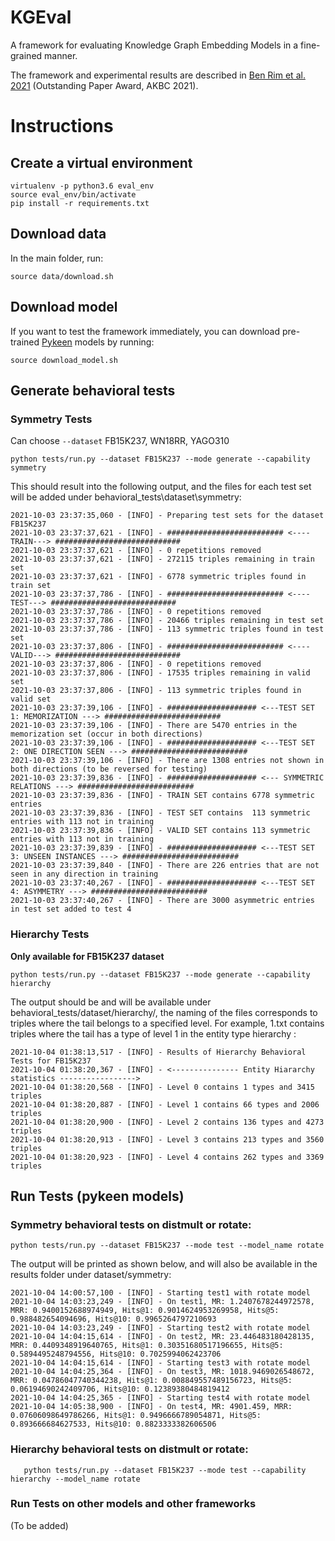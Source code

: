 # KGEval
A framework for evaluating Knowledge Graph Embedding Models in a fine-grained manner.

The framework and experimental results are described in [Ben Rim et al. 2021](https://openreview.net/pdf?id=3_2B2MliB8V) (Outstanding Paper Award, AKBC 2021).

# Instructions 

## Create a virtual environment 

	virtualenv -p python3.6 eval_env
	source eval_env/bin/activate
	pip install -r requirements.txt

## Download data 
In the main folder, run:
	
	source data/download.sh

## Download model
If you want to test the framework immediately, you can download pre-trained [Pykeen](https://github.com/pykeen/pykeen) models by running:

    source download_model.sh

## Generate behavioral tests

### Symmetry Tests 
Can choose `--dataset` FB15K237, WN18RR, YAGO310

	python tests/run.py --dataset FB15K237 --mode generate --capability symmetry

This should result into the following output, and the files for each test set will be added under behavioral\_tests\dataset\symmetry: 

	2021-10-03 23:37:35,060 - [INFO] - Preparing test sets for the dataset FB15K237
	2021-10-03 23:37:37,621 - [INFO] - ########################## <----TRAIN---> ############################
	2021-10-03 23:37:37,621 - [INFO] - 0 repetitions removed
	2021-10-03 23:37:37,621 - [INFO] - 272115 triples remaining in train set
	2021-10-03 23:37:37,621 - [INFO] - 6778 symmetric triples found in train set
	2021-10-03 23:37:37,786 - [INFO] - ########################## <----TEST---> ############################
	2021-10-03 23:37:37,786 - [INFO] - 0 repetitions removed
	2021-10-03 23:37:37,786 - [INFO] - 20466 triples remaining in test set
	2021-10-03 23:37:37,786 - [INFO] - 113 symmetric triples found in test set
	2021-10-03 23:37:37,806 - [INFO] - ########################## <----VALID---> ############################
	2021-10-03 23:37:37,806 - [INFO] - 0 repetitions removed
	2021-10-03 23:37:37,806 - [INFO] - 17535 triples remaining in valid set
	2021-10-03 23:37:37,806 - [INFO] - 113 symmetric triples found in valid set
	2021-10-03 23:37:39,106 - [INFO] - #################### <---TEST SET 1: MEMORIZATION ---> ##########################
	2021-10-03 23:37:39,106 - [INFO] - There are 5470 entries in the memorization set (occur in both directions)
	2021-10-03 23:37:39,106 - [INFO] - #################### <---TEST SET 2: ONE DIRECTION SEEN ---> ##########################
	2021-10-03 23:37:39,106 - [INFO] - There are 1308 entries not shown in both directions (to be reversed for testing)
	2021-10-03 23:37:39,836 - [INFO] - #################### <--- SYMMETRIC RELATIONS ---> ##########################
	2021-10-03 23:37:39,836 - [INFO] - TRAIN SET contains 6778 symmetric entries
	2021-10-03 23:37:39,836 - [INFO] - TEST SET contains  113 symmetric entries with 113 not in training
	2021-10-03 23:37:39,836 - [INFO] - VALID SET contains 113 symmetric entries with 113 not in training
	2021-10-03 23:37:39,839 - [INFO] - #################### <---TEST SET 3: UNSEEN INSTANCES ---> ##########################
	2021-10-03 23:37:39,840 - [INFO] - There are 226 entries that are not seen in any direction in training
	2021-10-03 23:37:40,267 - [INFO] - #################### <---TEST SET 4: ASYMMETRY ---> ##########################
	2021-10-03 23:37:40,267 - [INFO] - There are 3000 asymmetric entries in test set added to test 4

### Hierarchy Tests 
**Only available for FB15K237 dataset**

	python tests/run.py --dataset FB15K237 --mode generate --capability hierarchy

The output should be and will be available under behavioral\_tests/dataset/hierarchy/, the naming of the files corresponds to triples where the tail belongs to a specified level. For example, 1.txt contains triples where the tail has a type of level 1 in the entity type hierarchy :

	2021-10-04 01:38:13,517 - [INFO] - Results of Hierarchy Behavioral Tests for FB15K237
	2021-10-04 01:38:20,367 - [INFO] - <--------------- Entity Hiararchy statistics ----------------->
	2021-10-04 01:38:20,568 - [INFO] - Level 0 contains 1 types and 3415 triples
	2021-10-04 01:38:20,887 - [INFO] - Level 1 contains 66 types and 2006 triples
	2021-10-04 01:38:20,900 - [INFO] - Level 2 contains 136 types and 4273 triples
	2021-10-04 01:38:20,913 - [INFO] - Level 3 contains 213 types and 3560 triples
	2021-10-04 01:38:20,923 - [INFO] - Level 4 contains 262 types and 3369 triples


## Run Tests (pykeen models) 

### Symmetry behavioral tests on distmult or rotate:

	python tests/run.py --dataset FB15K237 --mode test --model_name rotate
    
The output will be printed as shown below, and will also be available in the results folder under dataset/symmetry:

	2021-10-04 14:00:57,100 - [INFO] - Starting test1 with rotate model
	2021-10-04 14:03:23,249 - [INFO] - On test1, MR: 1.2407678244972578, MRR: 0.9400152688974949, Hits@1: 0.9014624953269958, Hits@5: 0.988482654094696, Hits@10: 0.9965264797210693
	2021-10-04 14:03:23,249 - [INFO] - Starting test2 with rotate model
	2021-10-04 14:04:15,614 - [INFO] - On test2, MR: 23.446483180428135, MRR: 0.4409348919640765, Hits@1: 0.30351680517196655, Hits@5: 0.5894495248794556, Hits@10: 0.7025994062423706
	2021-10-04 14:04:15,614 - [INFO] - Starting test3 with rotate model
	2021-10-04 14:04:25,364 - [INFO] - On test3, MR: 1018.9469026548672, MRR: 0.04786047740344238, Hits@1: 0.008849557489156723, Hits@5: 0.06194690242409706, Hits@10: 0.12389380484819412
	2021-10-04 14:04:25,365 - [INFO] - Starting test4 with rotate model
	2021-10-04 14:05:38,900 - [INFO] - On test4, MR: 4901.459, MRR: 0.07606098649786266, Hits@1: 0.9496666789054871, Hits@5: 0.893666684627533, Hits@10: 0.8823333382606506

### Hierarchy behavioral tests on distmult or rotate:

       python tests/run.py --dataset FB15K237 --mode test --capability hierarchy --model_name rotate

### Run Tests on other models and other frameworks 

(To be added)
